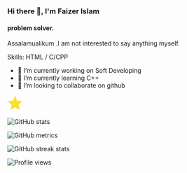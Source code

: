 ### Hi there 👋, I'm Faizer Islam
#### problem solver.
Assalamualikum .I am not interested to say anything myself.

Skills: HTML / C/CPP

- 🔭 I’m currently working on  Soft Developing  
- 🌱 I’m currently learning C++ 
- 👯 I’m looking to collaborate on github 



<a href='https://stars.github.com/'><img src='https://raw.githubusercontent.com/acervenky/animated-github-badges/master/assets/starbadge.gif' width='35' height='35'></a> 

![GitHub stats](https://github-readme-stats.vercel.app/api?username=faizer001&show_icons=true)  

![GitHub metrics](https://metrics.lecoq.io/faizer001)  

![GitHub streak stats](https://github-readme-streak-stats.herokuapp.com/?user=faizer001)  

![Profile views](https://gpvc.arturio.dev/faizer001)  
